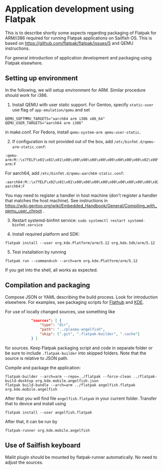 # Application development using Flatpak

This is to describe shortly some aspects regarding packaging of
Flatpak for ARM/i386 required for running Flatpak applications on
Sailfish OS. This is based on
https://github.com/flatpak/flatpak/issues/5 and QEMU instructions.

For general introduction of application development and packaging
using Flatpak elsewhere.


## Setting up environment

In the following, we will setup environment for ARM. Similar procedure
should work for i386.

1. Install QEMU with user static support. For Gentoo, specify
`static-user` use flag of `app-emulation/qemu` and set
```
QEMU_SOFTMMU_TARGETS="aarch64 arm i386 x86_64"
QEMU_USER_TARGETS="aarch64 arm i386"
```
in make.conf. For Fedora, install `qemu-system-arm qemu-user-static`.

2. If configuration is not provided out of the box, add
`/etc/binfmt.d/qemu-arm-static.conf`:
```
:qemu-arm:M::\x7fELF\x01\x01\x01\x00\x00\x00\x00\x00\x00\x00\x00\x00\x02\x00\x28\x00:\xff\xff\xff\xff\xff\xff\xff\x00\x00\x00\x00\x00\x00\x00\x00\x00\xfe\xff\xff\xff:/usr/bin/qemu-arm:F
```
For aarch64, add `/etc/binfmt.d/qemu-aarch64-static.conf`:
```
:aarch64:M::\x7fELF\x02\x01\x01\x00\x00\x00\x00\x00\x00\x00\x00\x00\x02\x00\xb7:\xff\xff\xff\xff\xff\xff\xff\xfc\xff\xff\xff\xff\xff\xff\xff\xff\xfe\xff\xff:/usr/bin/qemu-aarch64:F
```

You may need to register a handler in host machine (don't register a
handler that matches the host machine). See instructions in
https://wiki.gentoo.org/wiki/Embedded_Handbook/General/Compiling_with_qemu_user_chroot .

3. Restart systemd-binfmt service: `sudo systemctl restart systemd-binfmt.service`

4. Install required platform and SDK:
```
flatpak install --user org.kde.Platform/arm/5.12 org.kde.Sdk/arm/5.12
```

5. Test installation by running
```
flatpak run --command=sh --arch=arm org.kde.Platform/arm/5.12
```

If you get into the shell, all works as expected.


## Compilation and packaging

Compose JSON or YAML describing the build process. Look for
introduction elsewhere. For examples, see packaging scripts for
[Flathub](https://github.com/flathub) and
[KDE](https://phabricator.kde.org/source/flatpak-kde-applications/).

For use of locally changed sources, use something like 

```json
            "sources": [ {
                "type": "dir",
                "path": "../plasma-angelfish",
                "skip": [".git", ".flatpak-builder", ".cache"]
            } ]
```

for sources. Keep Flatpak packaging script and code in separate folder
or be sure to include `.flatpak-builder` into skipped folders. Note
that the source is relative to JSON path.

Compile and package the application:

```
flatpak-builder --arch=arm --repo=../flatpak --force-clean ../flatpak-build-desktop org.kde.mobile.angelfish.json
flatpak build-bundle --arch=arm ../flatpak angelfish.flatpak org.kde.mobile.angelfish
```

After that you will find file `angelfish.flatpak` in your current
folder. Transfer that to device and install using

```
flatpak install --user angelfish.flatpak
```

After that, it can be run by

```
flatpak-runner org.kde.mobile.angelfish
```


## Use of Sailfish keyboard

Maliit plugin should be mounted by flatpak-runner automatically. No need to adjust the sources.

